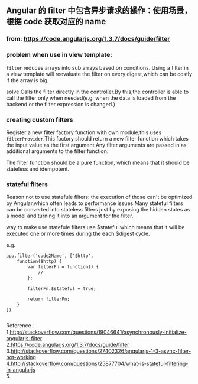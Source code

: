 ## Angular 的 filter 中包含异步请求的操作：使用场景，根据   code 获取对应的 name   

### from: https://code.angularjs.org/1.3.7/docs/guide/filter   

### problem when use in view template:   

`filter` reduces arrays into sub arrays based on conditions.
Using a filter in a view template will reevaluate the filter on every digest,which can be costly if the array is big.   

solve:Calls the filter directly in the controller.By this,the controller is able to call the filter only when needed(e.g. when the data is loaded from the backend or the filter expression is changed.)    

### creating custom filters   
Register a new filter factory function with own module,this uses `filterProvider`.This factory should return a new filter function which takes the input value as the first argument.Any filter arguments are passed in as additional arguments to the filter function.    

The filter function should be a pure function, which means that it should be stateless and idempotent.

### stateful filters   
Reason not to use statefule filters: the execution of those can't be optimized by Angular,which often leads to performance issues.Many stateful filters can be converted into stateless filters just by exposing the hidden states as a model and turning it into an argument for the filter.   

way to make use statefule filters:use $stateful.which means that it will be executed one or more times during the each $digest cycle.   

e.g.   
```html   
app.filter('code2Name', ['$http', 
    function($http) {
        var filterFn = function() {
            //
        };

        filterFn.$stateful = true;

        return filterFn;
    }
])
```   

###   
Reference：   
1.http://stackoverflow.com/questions/19046641/asynchronously-initialize-angularjs-filter   
2.https://code.angularjs.org/1.3.7/docs/guide/filter   
3.http://stackoverflow.com/questions/27402326/angularjs-1-3-async-filter-not-working   
4.http://stackoverflow.com/questions/25877704/what-is-stateful-filtering-in-angularjs   
5.